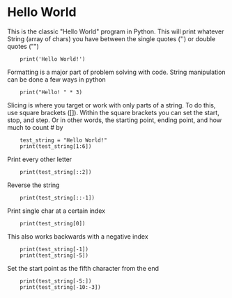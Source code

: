 # Hello World

   This is the classic "Hello World" program in Python. This will 
   print whatever String (array of chars) you have between the single 
   quotes ('') or double quotes ("")
        
        print('Hello World!')

   Formatting is a major part of problem solving with code. String
   manipulation can be done a few ways in python
        
        print("Hello! " * 3)

   Slicing is where you target or work with only parts of a string.
   To do this, use square brackets ([]). Within the square 
   brackets you can set the start, stop, and step. Or in other 
   words, the starting point, ending point, and how much to count # by
        
        test_string = "Hello World!"
        print(test_string[1:6])

   Print every other letter
        
        print(test_string[::2])

   Reverse the string
        
        print(test_string[::-1])

   Print single char at a certain index 
        
        print(test_string[0])

   This also works backwards with a negative index
        
        print(test_string[-1])
        print(test_string[-5])

   Set the start point as the fifth character from the end
        
        print(test_string[-5:])
        print(test_string[-10:-3])
